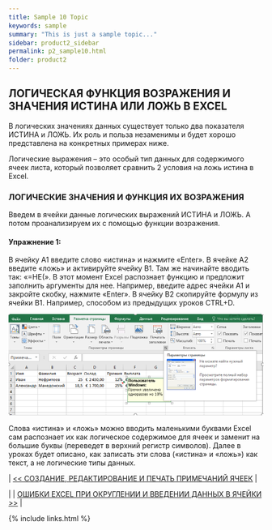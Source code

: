 ```yaml
---
title: Sample 10 Topic
keywords: sample
summary: "This is just a sample topic..."
sidebar: product2_sidebar
permalink: p2_sample10.html
folder: product2
---
```


## ЛОГИЧЕСКАЯ ФУНКЦИЯ ВОЗРАЖЕНИЯ И ЗНАЧЕНИЯ ИСТИНА ИЛИ ЛОЖЬ В EXCEL

В логических значениях данных существует только два показателя ИСТИНА и ЛОЖЬ. Их роль и польза незаменимы и будет хорошо представлена на конкретных примерах ниже.

Логические выражения – это особый тип данных для содержимого ячеек листа, который позволяет сравнить 2 условия на ложь истина в Excel.

### ЛОГИЧЕСКИЕ ЗНАЧЕНИЯ И ФУНКЦИЯ ИХ ВОЗРАЖЕНИЯ

Введем в ячейки данные логических выражений ИСТИНА и ЛОЖЬ. А потом проанализируем их с помощью функции возражения.

#### Упражнение 1: 

В ячейку A1 введите слово «истина» и нажмите «Enter». В ячейке A2 введите «ложь» и активируйте ячейку B1. Там же начинайте вводить так: «=НЕ(». В этот момент Excel распознает функцию и предложит заполнить аргументы для нее. Например, введите адрес ячейки A1 и закройте скобку, нажмите «Enter». В ячейку B2 скопируйте формулу из ячейки B1. Например, способом из предыдущих уроков CTRL+D.

![картинка](/images/s1/img34.PNG)

Слова «истина» и «ложь» можно вводить маленькими буквами Excel сам распознает их как логическое содержимое для ячеек и заменит на большие буквы (переведет в верхний регистр символов). Далее в уроках будет описано, как записать эти слова («истина» и «ложь») как текст, а не логические типы данных.

| [<< СОЗДАНИЕ, РЕДАКТИРОВАНИЕ И ПЕЧАТЬ ПРИМЕЧАНИЙ ЯЧЕЕК](p2_sample9.html) |

| | [ОШИБКИ EXCEL ПРИ ОКРУГЛЕНИИ И ВВЕДЕНИИ ДАННЫХ В ЯЧЕЙКИ >>](p2_sample11.html) |

{% include links.html %}
